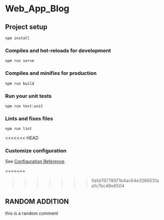 # Web_App_Blog

## Project setup

```
npm install
```

### Compiles and hot-reloads for development

```
npm run serve
```

### Compiles and minifies for production

```
npm run build
```

### Run your unit tests

```
npm run test:unit
```

### Lints and fixes files

```
npm run lint
```

<<<<<<< HEAD
### Customize configuration

See [Configuration Reference](https://cli.vuejs.org/config/).

=======
>>>>>>> 0a1d76778971b4ac64e3266531aa1c7bc48e6504
## RANDOM ADDITION

this is a random comment
